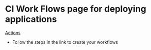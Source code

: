 # CI Work Flows page for deploying applications

[Actions](https://docs.github.com/en/actions/quickstart)

- Follow the steps in the link to create your workflows

